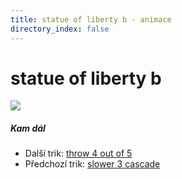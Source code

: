 ```yaml
---
title: statue of liberty b - animace
directory_index: false
---
```


# statue of liberty b

![](/animace/img/statue-of-liberty-b.gif)

##### Kam dál

- Další trik: [throw 4 out of 5](throw-4-out-of-5.html "Další trik throw 4 out of 5")
- Předchozí trik: [slower 3 cascade](slower-3-cascade.html "Předchozí trik slower 3 cascade")

